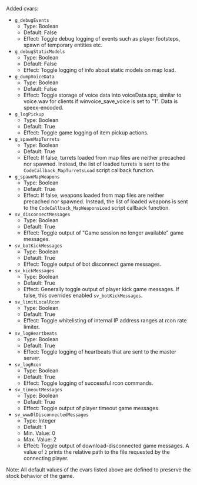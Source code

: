 Added cvars:
  * `g_debugEvents`
    * Type: Boolean
    * Default: False
    * Effect: Toggle debug logging of events such as player footsteps, spawn of temporary entities etc.
  * `g_debugStaticModels`
    * Type: Boolean
    * Default: False
    * Effect: Toggle logging of info about static models on map load.
  * `g_dumpVoiceData`
    * Type: Boolean
    * Default: False
    * Effect: Toggle storage of voice data into voiceData.spx, similar to voice.wav for clients if winvoice_save_voice is set to "1". Data is speex-encoded.
  * `g_logPickup`
    * Type: Boolean
    * Default: True
    * Effect: Toggle game logging of item pickup actions.
  * `g_spawnMapTurrets`
    * Type: Boolean
    * Default: True
    * Effect: If false, turrets loaded from map files are neither precached nor spawned. Instead, the list of loaded turrets is sent to the `CodeCallback_MapTurretsLoad` script callback function.
  * `g_spawnMapWeapons`
    * Type: Boolean
    * Default: True
    * Effect: If false, weapons loaded from map files are neither precached nor spawned. Instead, the list of loaded weapons is sent to the `CodeCallback_MapWeaponsLoad` script callback function.
  * `sv_disconnectMessages`
    * Type: Boolean
    * Default: True
    * Effect: Toggle output of "Game session no longer available" game messages.
  * `sv_botKickMessages`
    * Type: Boolean
    * Default: True
    * Effect: Toggle output of bot disconnect game messages.
  * `sv_kickMessages`
    * Type: Boolean
    * Default: True
    * Effect: Generally toggle output of player kick game messages. If false, this overrides enabled `sv_botKickMessages`.
  * `sv_limitLocalRcon`
    * Type: Boolean
    * Default: True
    * Effect: Toggle whitelisting of internal IP address ranges at rcon rate limiter.
  * `sv_logHeartbeats`
    * Type: Boolean
    * Default: True
    * Effect: Toggle logging of heartbeats that are sent to the master server.
  * `sv_logRcon`
    * Type: Boolean
    * Default: True
    * Effect: Toggle logging of successful rcon commands.
  * `sv_timeoutMessages`
    * Type: Boolean
    * Default: True
    * Effect: Toggle output of player timeout game messages.
  * `sv_wwwDlDisconnectedMessages`
    * Type: Integer
    * Default: 1
    * Min. Value: 0
    * Max. Value: 2
    * Effect: Toggle output of download-disconnected game messages. A value of `2` prints the relative path to the file requested by the connecting player.

Note: All default values of the cvars listed above are defined to preserve the stock behavior of the game.